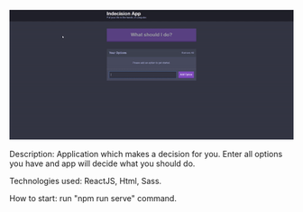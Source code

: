 ![](preview.gif)

Description: Application which makes a decision for you. Enter all options you have and app will decide what you should do.

Technologies used: ReactJS, Html, Sass.

How to start: run "npm run serve" command.